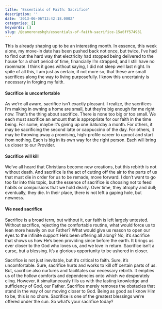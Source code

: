 ```yaml
---
title: 'Essentials of Faith: Sacrifice'
description: ''
date: '2013-06-06T13:42:18.000Z'
categories: []
keywords: []
slug: /@cameroneshgh/essentials-of-faith-sacrifice-15a6ff574931
---
```


This is already shaping up to be an interesting month. In essence, this week alone, my move-in date has been pushed back not once, but twice, I’ve had to find out the hard way that electricity had stopped being delivered to the house for a short period of time, financially I’m strapped, and I still have no roommate. I think it goes without saying, I did not sleep well last night. In spite of all this, I am just as certain, if not more so, that these are small sacrifices along the way to living purposefully. I know this uncertainty is necessary in forging my faith.

#### Sacrifice is uncomfortable

As we’re all aware, sacrifice isn’t exactly pleasant. I realize, the sacrifices I’m making in owning a home are small, but they’re big enough for me right now. That’s the thing about sacrifice. There is none too big or too small. We each must sacrifice an amount that is appropriate for our faith in the time being. For some, maybe it’s giving up one Saturday a month. For others, it may be sacrificing the second latte or cappuccino of the day. For others, it may be throwing away a promising, high-profile career to uproot and start from nothing. Each is big in its own way for the right person. Each will bring us closer to our Provider.

#### Sacrifice will kill

We’ve all heard that Christians become new creations, but this rebirth is not without death. And sacrifice is the act of cutting off the air to the parts of us that must die in order for us to be remade, move forward. I don’t want to go too far into this topic, but the essence of sacrifice is choosing not to feed habits or compulsions that we hold dearly. Over time, they atrophy and dull; eventually, they die. In their place, there is not left a gaping hole, but newness.

#### We need sacrifice

Sacrifice is a broad term, but without it, our faith is left largely untested. Without sacrifice, rejecting the comfortable routine, what would force us to lean more heavily on our Father? What would give us reason to open our eyes to the infinite support He’s been offering all along? No, it’s sacrifice that shows us how He’s been providing since before the earth. It brings us ever closer to the God who loves us, and we love in return. Sacrifice isn’t a curse, but a blessing. It’s a glorious opportunity to be ushered in closer.

Sacrifice is not just inevitable, but it’s critical to faith. Sure, it’s uncomfortable. Sure, sacrifice hurts and works to kill off certain parts of us. But, sacrifice also nurtures and facilitates our necessary rebirth. It empties us of the hollow comforts and dependencies onto which we desperately cling. However, it simultaneously fills us with the lasting knowledge and sufficiency of God, our Father. Sacrifice merely removes the obstacles that stand in the way of our moving closer to God. Being as good as I know Him to be, this is no chore. Sacrifice is one of the greatest blessings we’re offered under the sun. So what’s your sacrifice today?